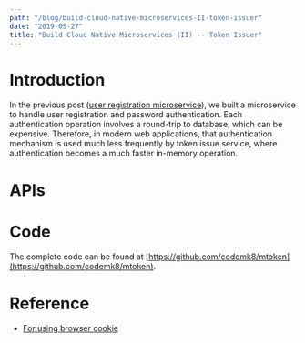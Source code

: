 ```yaml
---
path: "/blog/build-cloud-native-microservices-II-token-issuer"
date: "2019-05-27"
title: "Build Cloud Native Microservices (II) -- Token Issuer"
---
```


# Introduction

In the previous post ([user registration microservice](https://codemk8.dev/blog/build-cloud-native-microservices-I-user-registration)), we built a microservice to handle user registration and password authentication. Each authentication operation involves a round-trip to database, which can be expensive. Therefore, in modern web applications, that authentication mechanism is used much less frequently by token issue service, where authentication becomes a much faster in-memory operation. 

# APIs

# Code

The complete code can be found at [https://github.com/codemk8/mtoken](https://github.com/codemk8/mtoken).


# Reference

* [For using browser cookie](https://www.sohamkamani.com/blog/golang/2019-01-01-jwt-authentication/)